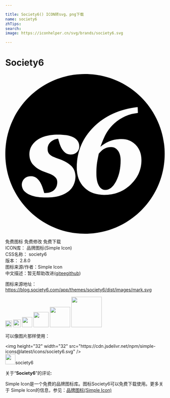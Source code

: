 ```yaml
---

title: Society6() ICON转svg、png下载
name: society6
zhTips: 
search: 
image: https://iconhelper.cn/svg/brands/society6.svg

---
```


# Society6  <small style="font-size: 60%;font-weight: 100"></small>

<div id="svg" class="svg-wrap">
<svg role="img" viewBox="0 0 24 24" xmlns="http://www.w3.org/2000/svg"><title>Society6 icon</title><path d="M12 0C5.373 0 0 5.373 0 12s5.373 12 12 12 12-5.373 12-12S18.627 0 12 0zm7.928 4.966l.042.876-.916.157c-.705.194-1.32.465-1.843.813s-.966.73-1.33 1.148a6.147 6.147 0 0 0-.888 1.339l-.016.036c-.243.506-.459 1.04-.65 1.599a4.992 4.992 0 0 1 1.31-.812l.033-.012c.521-.223 1.141-.335 1.864-.335.839 0 1.543.296 2.111.884s.853 1.355.853 2.298c0 1.409-.541 2.628-1.624 3.659s-2.414 1.547-3.992 1.547c-1.255 0-2.256-.374-3.003-1.122s-1.12-1.743-1.12-2.981c0-2.363.84-4.387 2.52-6.073s3.895-2.692 6.65-3.023zM7.925 9.103c.435 0 .838.027 1.211.081.388.055.739.159 1.065.307l-.024-.01c.286.13.524.322.705.56l.003.004c.169.232.252.513.252.844s-.118.614-.356.852c-.237.238-.549.356-.933.356-.332 0-.607-.091-.828-.272s-.399-.394-.537-.642c-.137-.253-.247-.516-.327-.784s-.146-.493-.197-.674c-.401.024-.765.178-1.094.459s-.495.629-.495 1.046c0 .253.039.452.116.596s.184.265.311.358l.003.002c.162.115.348.217.544.296l.018.006c.151.069.431.177.714.279l.132.041c.778.288 1.365.635 1.76 1.038.321.328.509.742.569 1.241-.008-.117.117 1.109.018.183.002.056.006.113.006.171 0 .433-.097.847-.289 1.245s-.464.728-.818.992a4.26 4.26 0 0 1-1.336.646l-.03.007c-.516.147-1.172.221-1.967.221-.722 0-1.318-.061-1.789-.184s-.845-.282-1.12-.474c-.281-.193-.473-.398-.575-.617s-.155-.425-.155-.617c0-.349.125-.655.373-.916s.58-.391.991-.391c.344 0 .631.092.863.278.236.193.43.426.574.691l.006.012c.136.244.259.528.352.824l.009.032c.035.09.106.322.172.556l.034.139c.647 0 1.137-.144 1.469-.436s.498-.691.498-1.196c0-.222-.05-.408-.15-.558s-.234-.283-.399-.398c-.166-.108-.377-.213-.635-.315s-.513-.198-.765-.289c-.693-.246-1.24-.587-1.644-1.023s-.605-.978-.605-1.628v-.013c0-.391.093-.76.259-1.087l-.006.014c.17-.34.434-.654.794-.944.355-.276.804-.496 1.348-.661s1.179-.249 1.906-.249zm8.017 1.874c-.329 0-.64.066-.933.199s-.605.397-.934.792c-.04.183-.109.534-.21 1.055s-.152 1.162-.152 1.923c0 .778.123 1.384.365 1.82s.566.655.968.655c.626 0 1.168-.432 1.628-1.295h.002c.46-.864.69-1.912.69-3.144 0-.618-.134-1.108-.402-1.468s-.608-.538-1.022-.538z"/></svg>
</div>
<detail full-name='society6'></detail>

<div class="detail-page">
<p>
<span><span class="badge-success badge">免费图标</span> <span class="badge-success badge">免费修改</span>  <span class="badge-success badge">免费下载</span> </span>
<br/>
<span>
ICON库：
<span class="badge-secondary badge">品牌图标(Simple Icon)</span> 
</span>
<br/>
<span>
CSS名称：
<span class="badge-secondary badge">society6</span> 
</span>

<br/>
<span>
版本：
<span class="badge-secondary badge">2.8.0</span> 
</span>
<br/>
<span>图标来源/作者：<span class="badge-light badge">Simple Icon</span></span> 
<br/>
<span class="zh-detail">中文描述：暂无<span class="help-link"><span>帮助改进</span>(<a href="https://gitee.com/liuwave/icon-helper/edit/master/json/brands/society6.json" target="_blank" rel="noopener noreferrer">gitee</a><a href="https://github.com/liuwave/icon-helper/edit/master/json/brands/society6.json" target="_blank" rel="noopener noreferrer">github</a></span>)</span><br/>
</p>
</div><div class="description description alert alert-light"><p>图标来源地址：<a href="https://blog.society6.com/app/themes/society6/dist/images/mark.svg" target="_blank" rel="noopener noreferrer">https://blog.society6.com/app/themes/society6/dist/images/mark.svg</a></p></div>
<div class="alert alert-dark">
<img height="21" width="21" src="https://cdn.jsdelivr.net/npm/simple-icons@latest/icons/society6.svg" />
<img height="24" width="24" src="https://cdn.jsdelivr.net/npm/simple-icons@latest/icons/society6.svg" />
<img height="32" width="32" src="https://cdn.jsdelivr.net/npm/simple-icons@latest/icons/society6.svg" />
<img height="48" width="48" src="https://cdn.jsdelivr.net/npm/simple-icons@latest/icons/society6.svg" />
<img height="64" width="64" src="https://cdn.jsdelivr.net/npm/simple-icons@latest/icons/society6.svg" />
<img height="96" width="96" src="https://cdn.jsdelivr.net/npm/simple-icons@latest/icons/society6.svg" />

</div>
<div>
  <p>可以像图片那样使用：    
  </p>
  <div class="alert alert-primary" style="font-size: 14px">
    &lt;img height="32" width="32" src="https://cdn.jsdelivr.net/npm/simple-icons@latest/icons/society6.svg" /&gt;
    <copy-btn content='<img height="32" width="32" src="https://cdn.jsdelivr.net/npm/simple-icons@latest/icons/society6.svg" />'></copy-btn>
  </div>
  <div class="alert alert-secondary">
    <img height="32" width="32" src="https://cdn.jsdelivr.net/npm/simple-icons@latest/icons/society6.svg" />society6
    <copy-btn content="society6" btn-title="复制图标名称"></copy-btn>
  </div>
</div>
<div class="icon-detail__container">
<p>关于“<b>Society6</b>”的评论:</p>
</div>
<Vssue title="关于“Society6”的评论" />
<div><p>Simple Icon是一个免费的品牌图标库。图标Society6可以免费下载使用。更多关于  Simple Icon的信息，参见：<a target="_blank" href="https://iconhelper.cn/brands.html">品牌图标(Simple Icon)</a>
</p></div>
